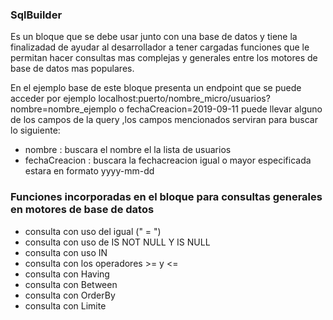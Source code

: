 ### SqlBuilder

Es un bloque que se debe usar junto con una base de datos y tiene la finalizadad  de ayudar al desarrollador a tener cargadas funciones  que le permitan hacer consultas mas complejas 
 y generales entre los motores de base de datos mas populares.

En el ejemplo base de este bloque presenta un endpoint  que se puede acceder  por ejemplo localhost:puerto/nombre_micro/usuarios?nombre=nombre_ejemplo o fechaCreacion=2019-09-11
puede llevar alguno de los campos de la query   ,los campos mencionados serviran para buscar lo siguiente:

- nombre : buscara el nombre el la lista de usuarios
- fechaCreacion : buscara la fechacreacion igual o mayor especificada estara en formato yyyy-mm-dd 

### Funciones incorporadas en el bloque para consultas generales en motores de base de datos

- consulta  con  uso del igual (" = ")
- consulta con uso de IS NOT NULL Y IS NULL
- consulta con uso IN
- consulta con los operadores >= y <=
- consulta con Having 
- consulta con Between
- consulta con OrderBy
- consulta con Limite
 
